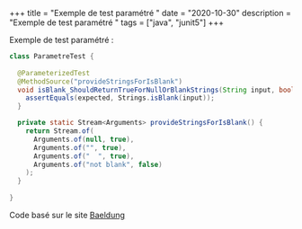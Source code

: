 +++
title = "Exemple de test paramétré "
date = "2020-10-30"
description = "Exemple de test paramétré "
tags = ["java", "junit5"]
+++

Exemple de test paramétré :
```Java
class ParametreTest {
  
  @ParameterizedTest
  @MethodSource("provideStringsForIsBlank")
  void isBlank_ShouldReturnTrueForNullOrBlankStrings(String input, boolean expected) {
    assertEquals(expected, Strings.isBlank(input));
  }

  private static Stream<Arguments> provideStringsForIsBlank() {
    return Stream.of(
      Arguments.of(null, true),
      Arguments.of("", true),
      Arguments.of("  ", true),
      Arguments.of("not blank", false)
    );
  }
  
}
```
Code basé sur le site [Baeldung](https://www.baeldung.com/parameterized-tests-junit-5)
